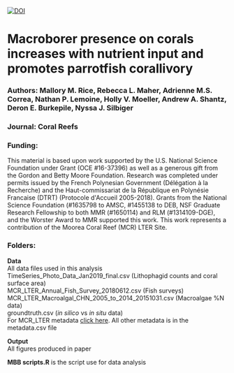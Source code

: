 [![DOI](https://zenodo.org/badge/DOI/10.5281/zenodo.3252571.svg)](https://doi.org/10.5281/zenodo.3252571)
# Macroborer presence on corals increases with nutrient input and promotes parrotfish corallivory

### Authors: Mallory M. Rice, Rebecca L. Maher,  Adrienne M.S. Correa, Nathan P. Lemoine, Holly V. Moeller, Andrew A. Shantz, Deron E. Burkepile, Nyssa J. Silbiger

### Journal: Coral Reefs

### Funding:
This material is based upon work supported by the U.S. National Science Foundation under Grant (OCE #16-37396) as well as a generous gift from the Gordon and Betty Moore Foundation. Research was completed under permits issued by the French Polynesian Government (Délégation à la Recherche) and the Haut-commissariat de la République en Polynésie Francaise (DTRT) (Protocole d'Accueil 2005-2018). Grants from the National Science Foundation (#1635798 to AMSC, #1455138 to DEB, NSF Graduate Research Fellowship to both MMR (#1650114) and RLM (#1314109-DGE), and the Worster Award to MMR supported this work. This work represents a contribution of the Moorea Coral Reef (MCR) LTER Site. 

### Folders:

**Data**\
All data files used in this analysis\
TimeSeries_Photo_Data_Jan2019_final.csv (Lithophagid counts and coral surface area)\
MCR_LTER_Annual_Fish_Survey_20180612.csv (Fish surveys)\
MCR_LTER_Macroalgal_CHN_2005_to_2014_20151031.csv (Macroalgae %N data)\
groundtruth.csv (*in silico* vs *in situ* data)\
For MCR_LTER metadata [click here](http://mcrlter.msi.ucsb.edu/cgi-bin/showDataset.cgi?docid=knb-lter-mcr.6&displaymodule=entity&entitytype=dataTable&entityindex=1). All
other metadata is in the metadata.csv file 

**Output**\
All figures produced in paper

**MBB scripts.R** is the script use for data analysis
